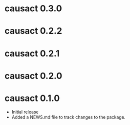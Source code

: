 # causact 0.3.0

# causact 0.2.2

# causact 0.2.1

# causact 0.2.0

# causact 0.1.0

* Initial release
* Added a NEWS.md file to track changes to the package.
